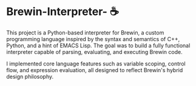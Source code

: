 # Brewin-Interpreter- ☕️
This project is a Python-based interpreter for Brewin, a custom programming language inspired by the syntax and semantics of C++, Python, and a hint of EMACS Lisp. The goal was to build a fully functional interpreter capable of parsing, evaluating, and executing Brewin code.

I implemented core language features such as variable scoping, control flow, and expression evaluation, all designed to reflect Brewin's hybrid design philosophy.
